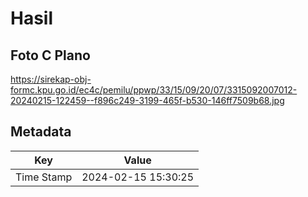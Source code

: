 # Hasil

## Foto C Plano

https://sirekap-obj-formc.kpu.go.id/ec4c/pemilu/ppwp/33/15/09/20/07/3315092007012-20240215-122459--f896c249-3199-465f-b530-146ff7509b68.jpg


## Metadata

| Key        | Value               |
| ---------- | ------------------- |
| Time Stamp | 2024-02-15 15:30:25 |



